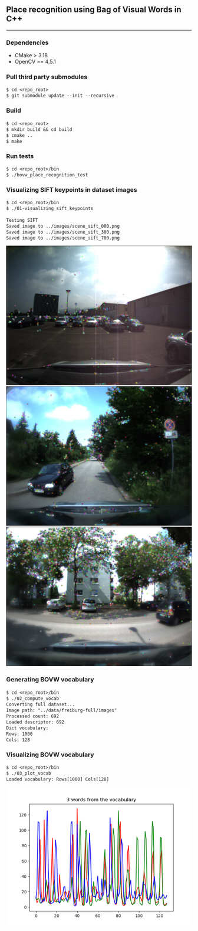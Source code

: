 ## Place recognition using Bag of Visual Words in C++

---

### Dependencies

- CMake > 3.18
- OpenCV == 4.5.1

### Pull third party submodules

```
$ cd <repo_root>
$ git submodule update --init --recursive
```

### Build

```
$ cd <repo_root>
$ mkdir build && cd build
$ cmake ..
$ make
```

### Run tests

```
$ cd <repo_root>/bin
$ ./bovw_place_recognition_test 
```

### Visualizing SIFT keypoints in dataset images
```
$ cd <repo_root>/bin
$ ./01-visualizing_sift_keypoints 

Testing SIFT
Saved image to ../images/scene_sift_000.png
Saved image to ../images/scene_sift_300.png
Saved image to ../images/scene_sift_700.png

```
<img src='./images/scene_sift_000.png'>
<img src='./images/scene_sift_300.png'>
<img src='./images/scene_sift_700.png'>

### Generating BOVW vocabulary
```
$ cd <repo_root>/bin
$ ./02_compute_vocab 
Converting full dataset...
Image path: "../data/freiburg-full/images"
Processed count: 692
Loaded descriptor: 692
Dict vocabulary: 
Rows: 1000
Cols: 128
```

### Visualizing BOVW vocabulary
```
$ cd <repo_root>/bin
$ ./03_plot_vocab 
Loaded vocabulary: Rows[1000] Cols[128]
```
<img src='./images/vocabulary.png'>